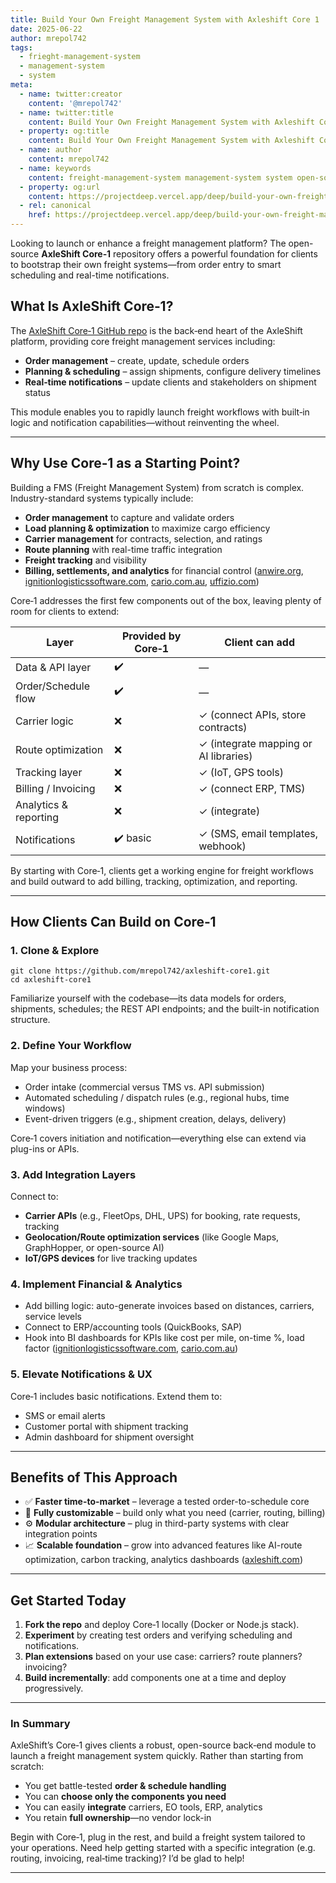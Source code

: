 ```yaml
---
title: Build Your Own Freight Management System with Axleshift Core 1
date: 2025-06-22
author: mrepol742
tags:
  - frieght-management-system
  - management-system
  - system
meta:
  - name: twitter:creator
    content: '@mrepol742'
  - name: twitter:title
    content: Build Your Own Freight Management System with Axleshift Core 1
  - property: og:title
    content: Build Your Own Freight Management System with Axleshift Core 1
  - name: author
    content: mrepol742
  - name: keywords
    content: freight-management-system management-system system open-source github
  - property: og:url
    content: https://projectdeep.vercel.app/deep/build-your-own-freight-management-system/
  - rel: canonical
    href: https://projectdeep.vercel.app/deep/build-your-own-freight-management-system/
---
```


Looking to launch or enhance a freight management platform? The open-source **AxleShift Core‑1** repository offers a powerful foundation for clients to bootstrap their own freight systems—from order entry to smart scheduling and real-time notifications.

## What Is AxleShift Core‑1?

The [AxleShift Core‑1 GitHub repo](https://github.com/mrepol742/axleshift-core1) is the back‑end heart of the AxleShift platform, providing core freight management services including:

* **Order management** – create, update, schedule orders
* **Planning & scheduling** – assign shipments, configure delivery timelines
* **Real‑time notifications** – update clients and stakeholders on shipment status

This module enables you to rapidly launch freight workflows with built‑in logic and notification capabilities—without reinventing the wheel.

---

## Why Use Core‑1 as a Starting Point?

Building a FMS (Freight Management System) from scratch is complex. Industry-standard systems typically include:

* **Order management** to capture and validate orders
* **Load planning & optimization** to maximize cargo efficiency
* **Carrier management** for contracts, selection, and ratings
* **Route planning** with real-time traffic integration
* **Freight tracking** and visibility
* **Billing, settlements, and analytics** for financial control ([anwire.org][1], [ignitionlogisticssoftware.com][2], [cario.com.au][3], [uffizio.com][4])

Core‑1 addresses the first few components out of the box, leaving plenty of room for clients to extend:

| Layer                 | Provided by Core‑1 | Client can add                        |
| --------------------- | ------------------ | ------------------------------------- |
| Data & API layer      | ✔️                 | —                                     |
| Order/Schedule flow   | ✔️                 | —                                     |
| Carrier logic         | ❌                  | ✓ (connect APIs, store contracts)     |
| Route optimization    | ❌                  | ✓ (integrate mapping or AI libraries) |
| Tracking layer        | ❌                  | ✓ (IoT, GPS tools)                    |
| Billing / Invoicing   | ❌                  | ✓ (connect ERP, TMS)                  |
| Analytics & reporting | ❌                  | ✓ (integrate)                |
| Notifications         | ✔️ basic           | ✓ (SMS, email templates, webhook)     |

By starting with Core‑1, clients get a working engine for freight workflows and build outward to add billing, tracking, optimization, and reporting.

---

## How Clients Can Build on Core‑1

### 1. Clone & Explore

```
git clone https://github.com/mrepol742/axleshift-core1.git
cd axleshift-core1
```

Familiarize yourself with the codebase—its data models for orders, shipments, schedules; the REST API endpoints; and the built-in notification structure.

### 2. Define Your Workflow

Map your business process:

* Order intake (commercial versus TMS vs. API submission)
* Automated scheduling / dispatch rules (e.g., regional hubs, time windows)
* Event-driven triggers (e.g., shipment creation, delays, delivery)

Core‑1 covers initiation and notification—everything else can extend via plug-ins or APIs.

### 3. Add Integration Layers

Connect to:

* **Carrier APIs** (e.g., FleetOps, DHL, UPS) for booking, rate requests, tracking
* **Geolocation/Route optimization services** (like Google Maps, GraphHopper, or open-source AI)
* **IoT/GPS devices** for live tracking updates

### 4. Implement Financial & Analytics

* Add billing logic: auto-generate invoices based on distances, carriers, service levels
* Connect to ERP/accounting tools (QuickBooks, SAP)
* Hook into BI dashboards for KPIs like cost per mile, on-time %, load factor ([ignitionlogisticssoftware.com][2], [cario.com.au][3])

### 5. Elevate Notifications & UX

Core‑1 includes basic notifications. Extend them to:

* SMS or email alerts
* Customer portal with shipment tracking
* Admin dashboard for shipment oversight

---

## Benefits of This Approach

* ✅ **Faster time-to-market** – leverage a tested order-to-schedule core
* 🔧 **Fully customizable** – build only what you need (carrier, routing, billing)
* ⚙️ **Modular architecture** – plug in third-party systems with clear integration points
* 📈 **Scalable foundation** – grow into advanced features like AI-route optimization, carbon tracking, analytics dashboards ([axleshift.com][5])

---

## Get Started Today

1. **Fork the repo** and deploy Core‑1 locally (Docker or Node.js stack).
2. **Experiment** by creating test orders and verifying scheduling and notifications.
3. **Plan extensions** based on your use case: carriers? route planners? invoicing?
4. **Build incrementally**: add components one at a time and deploy progressively.

---

### In Summary

AxleShift’s Core‑1 gives clients a robust, open-source back‑end module to launch a freight management system quickly. Rather than starting from scratch:

* You get battle-tested **order & schedule handling**
* You can **choose only the components you need**
* You can easily **integrate** carriers, EO tools, ERP, analytics
* You retain **full ownership**—no vendor lock-in

Begin with Core‑1, plug in the rest, and build a freight system tailored to your operations. Need help getting started with a specific integration (e.g. routing, invoicing, real‑time tracking)? I’d be glad to help!

---

[1]: https://anwire.org/understanding-the-key-components-of-a-freight-management-system/ "Understanding the Key Components of a Freight Management System"
[2]: https://www.ignitionlogisticssoftware.com/our-products/freight-parcel-management "Logistics Freight Management — Ignition Logistics Software"
[3]: https://cario.com.au/resources/what-is-a-freight-management-system-features-benefits-and-more "What Is a Freight Management System? Features, Benefits and More"
[4]: https://uffizio.com/blog/freight-management-system-what-you-need-to-know/ "Freight Management System: What You Need to Know?"
[5]: https://axleshift.com/ "Axleshift - Your Shipment Our Platform"
[6]: <https://github.com/mrepol742/axleshift-core1> "mrepol742/axleshift-core1 Connecting everyone with smarter, faster, and more secure shipping. From first mile to last, we move your world forward."
